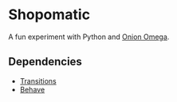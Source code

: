# Shopomatic

A fun experiment with Python and [Onion Omega](https://onion.io/omega).

## Dependencies

- [Transitions](https://github.com/tyarkoni/transitions)
- [Behave](https://pythonhosted.org/behave/)